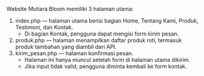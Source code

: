 Website Mutiara Bloom memiliki 3 halaman utama:
1. index.php — halaman utama berisi bagian Home, Tentang Kami, Produk, Testimoni, dan Kontak.
   - Di bagian Kontak, pengguna dapat mengisi form kirim pesan.
2. produk.php — halaman menampilkan daftar produk roti, termasuk produk tambahan yang diambil dari API.
3. kirim_pesan.php — halaman konfirmasi pesan.
   - Halaman ini hanya muncul setelah form di halaman utama dikirim.
   - Jika input tidak valid, pengguna diminta kembali ke form kontak.
